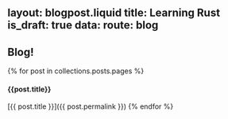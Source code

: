 layout: blogpost.liquid
title: Learning Rust
is_draft: true
data:
  route: blog
---
## Blog!

{% for post in collections.posts.pages %}
#### {{post.title}}

[{{ post.title }}]({{ post.permalink }})
{% endfor %}
